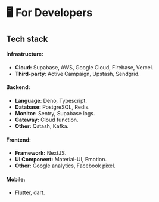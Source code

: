 # 🖥️ For Developers

## Tech stack

#### Infrastructure:

* **Cloud:** Supabase, AWS, Google Cloud, Firebase, Vercel.
* **Third-party**: Active Campaign, Upstash, Sendgrid.

#### **Backend:**

* **Language**: Deno, Typescript.
* **Database:** PostgreSQL, Redis.
* **Monitor:** Sentry, Supabase logs.
* **Gateway:** Cloud function.
* **Other:** Qstash, Kafka.

#### Frontend:

* **Framework:** NextJS.
* **UI Component:** Material-UI, Emotion.
* **Other:** Google analytics, Facebook pixel.

#### Mobile:

* Flutter, dart.
